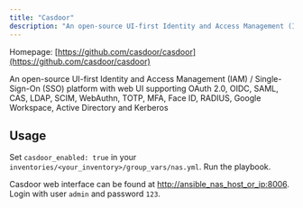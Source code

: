 ```yaml
---
title: "Casdoor"
description: "An open-source UI-first Identity and Access Management (IAM) / Single-Sign-On (SSO) platform"
---
```


Homepage: [https://github.com/casdoor/casdoor](https://github.com/casdoor/casdoor)

An open-source UI-first Identity and Access Management (IAM) / Single-Sign-On (SSO) platform with web UI supporting OAuth 2.0, OIDC, SAML, CAS, LDAP, SCIM, WebAuthn, TOTP, MFA, Face ID, RADIUS, Google Workspace, Active Directory and Kerberos

## Usage

Set `casdoor_enabled: true` in your `inventories/<your_inventory>/group_vars/nas.yml`. Run the playbook.

Casdoor web interface can be found at [http://ansible_nas_host_or_ip:8006](http://ansible_nas_host_or_ip:8006). Login with user `admin` and password `123`.
